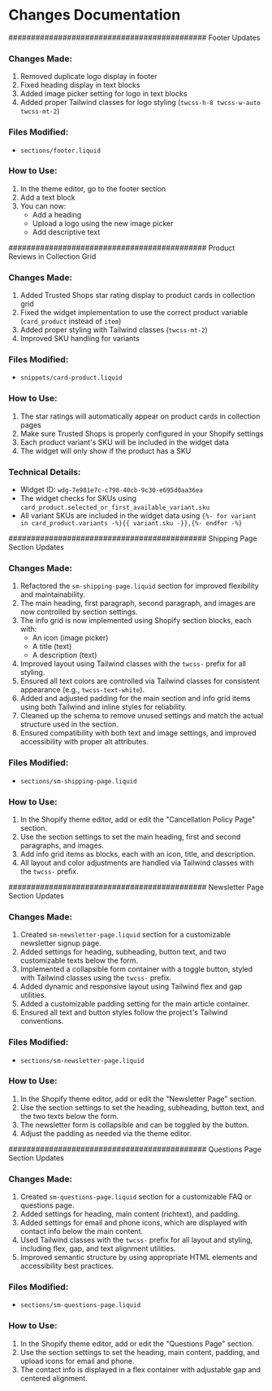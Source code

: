 # Changes Documentation

############################################ Footer Updates

### Changes Made:

1. Removed duplicate logo display in footer
2. Fixed heading display in text blocks
3. Added image picker setting for logo in text blocks
4. Added proper Tailwind classes for logo styling (`twcss-h-8 twcss-w-auto twcss-mt-2`)

### Files Modified:

- `sections/footer.liquid`

### How to Use:

1. In the theme editor, go to the footer section
2. Add a text block
3. You can now:
   - Add a heading
   - Upload a logo using the new image picker
   - Add descriptive text

############################################ Product Reviews in Collection Grid

### Changes Made:

1. Added Trusted Shops star rating display to product cards in collection grid
2. Fixed the widget implementation to use the correct product variable (`card_product` instead of `item`)
3. Added proper styling with Tailwind classes (`twcss-mt-2`)
4. Improved SKU handling for variants

### Files Modified:

- `snippets/card-product.liquid`

### How to Use:

1. The star ratings will automatically appear on product cards in collection pages
2. Make sure Trusted Shops is properly configured in your Shopify settings
3. Each product variant's SKU will be included in the widget data
4. The widget will only show if the product has a SKU

### Technical Details:

- Widget ID: `wdg-7e981e7c-c798-40cb-9c30-e695d0aa36ea`
- The widget checks for SKUs using `card_product.selected_or_first_available_variant.sku`
- All variant SKUs are included in the widget data using `{%- for variant in card_product.variants -%}{{ variant.sku -}},{%- endfor -%}`

############################################ Shipping Page Section Updates

### Changes Made:

1. Refactored the `sm-shipping-page.liquid` section for improved flexibility and maintainability.
2. The main heading, first paragraph, second paragraph, and images are now controlled by section settings.
3. The info grid is now implemented using Shopify section blocks, each with:
   - An icon (image picker)
   - A title (text)
   - A description (text)
4. Improved layout using Tailwind classes with the `twcss-` prefix for all styling.
5. Ensured all text colors are controlled via Tailwind classes for consistent appearance (e.g., `twcss-text-white`).
6. Added and adjusted padding for the main section and info grid items using both Tailwind and inline styles for reliability.
7. Cleaned up the schema to remove unused settings and match the actual structure used in the section.
8. Ensured compatibility with both text and image settings, and improved accessibility with proper alt attributes.

### Files Modified:

- `sections/sm-shipping-page.liquid`

### How to Use:

1. In the Shopify theme editor, add or edit the "Cancellation Policy Page" section.
2. Use the section settings to set the main heading, first and second paragraphs, and images.
3. Add info grid items as blocks, each with an icon, title, and description.
4. All layout and color adjustments are handled via Tailwind classes with the `twcss-` prefix.

############################################ Newsletter Page Section Updates

### Changes Made:

1. Created `sm-newsletter-page.liquid` section for a customizable newsletter signup page.
2. Added settings for heading, subheading, button text, and two customizable texts below the form.
3. Implemented a collapsible form container with a toggle button, styled with Tailwind classes using the `twcss-` prefix.
4. Added dynamic and responsive layout using Tailwind flex and gap utilities.
5. Added a customizable padding setting for the main article container.
6. Ensured all text and button styles follow the project's Tailwind conventions.

### Files Modified:

- `sections/sm-newsletter-page.liquid`

### How to Use:

1. In the Shopify theme editor, add or edit the "Newsletter Page" section.
2. Use the section settings to set the heading, subheading, button text, and the two texts below the form.
3. The newsletter form is collapsible and can be toggled by the button.
4. Adjust the padding as needed via the theme editor.

############################################ Questions Page Section Updates

### Changes Made:

1. Created `sm-questions-page.liquid` section for a customizable FAQ or questions page.
2. Added settings for heading, main content (richtext), and padding.
3. Added settings for email and phone icons, which are displayed with contact info below the main content.
4. Used Tailwind classes with the `twcss-` prefix for all layout and styling, including flex, gap, and text alignment utilities.
5. Improved semantic structure by using appropriate HTML elements and accessibility best practices.

### Files Modified:

- `sections/sm-questions-page.liquid`

### How to Use:

1. In the Shopify theme editor, add or edit the "Questions Page" section.
2. Use the section settings to set the heading, main content, padding, and upload icons for email and phone.
3. The contact info is displayed in a flex container with adjustable gap and centered alignment.
